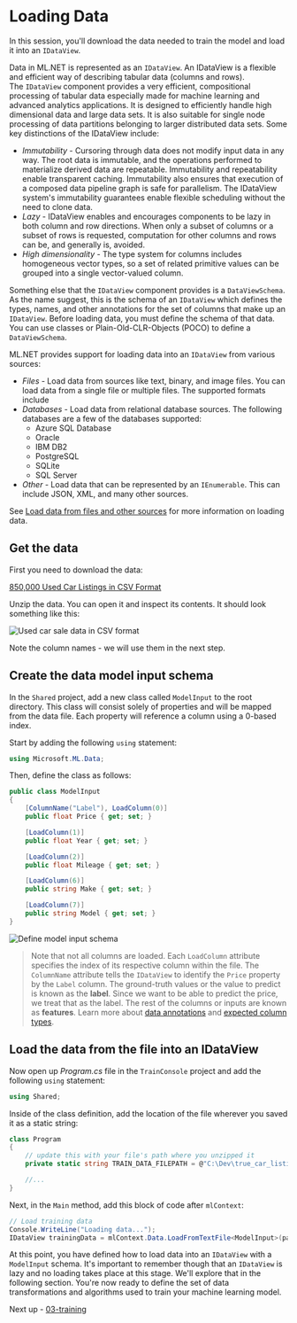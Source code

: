 # Loading Data

In this session, you'll download the data needed to train the model and load it into an `IDataView`. 

Data in ML.NET is represented as an `IDataView`. An IDataView is a flexible and efficient way of describing tabular data (columns and rows). The `IDataView` component provides a very efficient, compositional processing of tabular data especially made for machine learning and advanced analytics applications. It is designed to efficiently handle high dimensional data and large data sets. It is also suitable for single node processing of data partitions belonging to larger distributed data sets. Some key distinctions of the IDataView include:

- *Immutability* - Cursoring through data does not modify input data in any way. The root data is immutable, and the operations performed to materialize derived data are repeatable. Immutability and repeatability enable transparent caching. Immutability also ensures that execution of a composed data pipeline graph is safe for parallelism. The IDataView system's immutability guarantees enable flexible scheduling without the need to clone data.
- *Lazy* - IDataView enables and encourages components to be lazy in both column and row directions. When only a subset of columns or a subset of rows is requested, computation for other columns and rows can be, and generally is, avoided.
- *High dimensionality* - The type system for columns includes homogeneous vector types, so a set of related primitive values can be grouped into a single vector-valued column.

Something else that the `IDataView` component provides is a `DataViewSchema`. As the name suggest, this is the schema of an `IDataView` which defines the types, names, and other annotations for the set of columns that make up an `IDataView`. Before loading data, you must define the schema of that data. You can use classes or Plain-Old-CLR-Objects (POCO) to define a `DataViewSchema`.

ML.NET provides support for loading data into an `IDataView` from various sources:

- *Files* - Load data from sources like text, binary, and image files. You can load data from a single file or multiple files. The supported formats include
- *Databases* - Load data from relational database sources. The following databases are a few of the databases supported:
  - Azure SQL Database
  - Oracle
  - IBM DB2
  - PostgreSQL
  - SQLite
  - SQL Server
- *Other* - Load data that can be represented by an `IEnumerable`. This can include JSON, XML, and many other sources.

See [Load data from files and other sources](https://docs.microsoft.com/dotnet/machine-learning/how-to-guides/load-data-ml-net) for more information on loading data.

## Get the data

First you need to download the data:

[850,000 Used Car Listings in CSV Format](https://www.kaggle.com/jpayne/852k-used-car-listings#true_car_listings.csv)

Unzip the data. You can open it and inspect its contents. It should look something like this:

![Used car sale data in CSV format](https://user-images.githubusercontent.com/782127/82711417-575aab80-9c53-11ea-9270-459fb5e79441.png)

Note the column names - we will use them in the next step.

## Create the data model input schema

In the `Shared` project, add a new class called `ModelInput` to the root directory. This class will consist solely of properties and will be mapped from the data file. Each property will reference a column using a 0-based index.

Start by adding the following `using` statement:

```csharp
using Microsoft.ML.Data;
```

Then, define the class as follows:

```csharp
public class ModelInput
{
    [ColumnName("Label"), LoadColumn(0)]
    public float Price { get; set; }

    [LoadColumn(1)]
    public float Year { get; set; }

    [LoadColumn(2)]
    public float Mileage { get; set; }

    [LoadColumn(6)]
    public string Make { get; set; }

    [LoadColumn(7)]
    public string Model { get; set; }
}
```

![Define model input schema](./media/define-model-input-schema.png)

> Note that not all columns are loaded. Each `LoadColumn` attribute specifies the index of its respective column within the file. The `ColumnName` attribute tells the `IDataView` to identify the `Price` property by the `Label` column. The ground-truth values or the value to predict is known as the **label**. Since we want to be able to predict the price, we treat that as the label. The rest of the columns or inputs are known as **features**. Learn more about [data annotations](https://docs.microsoft.com/dotnet/machine-learning/how-to-guides/load-data-ml-net#annotating-the-data-model-with-column-attributes) and [expected column types](https://docs.microsoft.com/dotnet/machine-learning/how-to-guides/train-machine-learning-model-ml-net#working-with-expected-column-types).

## Load the data from the file into an IDataView

Now open up *Program.cs* file in the `TrainConsole` project and add the following `using` statement:

```csharp
using Shared;
```

Inside of the class definition, add the location of the file wherever you saved it as a static string:

```csharp
class Program
{
    // update this with your file's path where you unzipped it
    private static string TRAIN_DATA_FILEPATH = @"C:\Dev\true_car_listings.csv";

    //...
}
```

Next, in the `Main` method, add this block of code after `mlContext`:

```csharp
// Load training data
Console.WriteLine("Loading data...");
IDataView trainingData = mlContext.Data.LoadFromTextFile<ModelInput>(path: TRAIN_DATA_FILEPATH, hasHeader: true, separatorChar: ',');
```

At this point, you have defined how to load data into an `IDataView` with a `ModelInput` schema. It's important to remember though that an `IDataView` is lazy and no loading takes place at this stage. We'll explore that in the following section. You're now ready to define the set of data transformations and algorithms used to train your machine learning model.

Next up - [03-training](03-training.md)